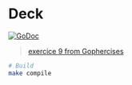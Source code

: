 # Deck

[![GoDoc](https://godoc.org/l-lin/9-deck?status.svg)](https://godoc.org/l-lin/9-deck)

> [exercice 9 from Gophercises](https://gophercises.com/exercises/deck)

```bash
# Build
make compile
```
